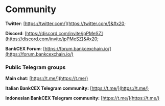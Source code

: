 # Community

**Twitter**: [https://twitter.com/](https://twitter.com/)&#x20;

**Discord**: [https://discord.com/invite/jpPMeSZ](https://discord.com/invite/jpPMeSZ)&#x20;

**BankCEX Forum**: [https://forum.bankcexchain.io/](https://forum.bankcexchain.io/)

### Public Telegram groups

**Main chat**: [https://t.me/](https://t.me/)

<!-- **BankCEX announcements group**: [https://t.me/FuseAnnouncements](https://t.me/FuseAnnouncements) -->

<!-- **BankCEX Cash group**: [https://t.me/fusecash](https://t.me/fusecash) -->

<!-- **TLChainSwap group**: [https://t.me/bankswap](https://t.me/bankswap) -->

<!-- **BankCEX NFTs**: [https://t.me/fuseNFTs](https://t.me/fuseNFTs)&#x20; -->

**Italian BankCEX Telegram community:** [https://t.me/](https://t.me/)

**Indonesian BankCEX Telegram community:** [https://t.me/](https://t.me/)

